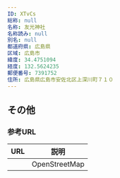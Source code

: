 ```yaml
---
ID: XTvCs
総称: null
名称: 友光神社
名称読み: null
別名: null
都道府県: 広島県
区域: 広島市
緯度: 34.4751094
経度: 132.5624235
郵便番号: 7391752
住所: 広島県広島市安佐北区上深川町７１０
---
```


## その他

### 参考URL

| URL | 説明          |
| --- | ------------- |
|     | OpenStreetMap |
